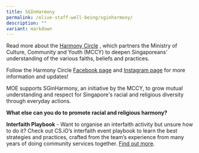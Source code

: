 ```yaml
---
title: SGInHarmony
permalink: /olive-staff-well-being/sginharmony/
description: ""
variant: markdown
---
```

Read more about the [Harmony Circle](https://www.harmonycircle.sg/about-harmonycircle/) , which partners the Ministry of Culture, Community and Youth (MCCY) to deepen Singaporeans' understanding of the various faiths, beliefs and practices. 

Follow the Harmony Circle [Facebook page](https://www.facebook.com/HarmonyCircleSG) and [Instagram page](https://www.instagram.com/harmonycirclesg) for more information and updates!

MOE supports SGinHarmony, an initiative by the MCCY, to grow mutual understanding and respect for Singapore's racial and religious diversity through everyday actions.

**What else can you do to promote racial and religious harmony?**

**Interfaith Playbook** - Want to organise an interfaith activity but unsure how to do it? Check out CS.iO’s interfaith event playbook to learn the best strategies and practices, crafted from the team’s experience from many years of doing community services together. [Find out more](https://interfaith.sg/).
